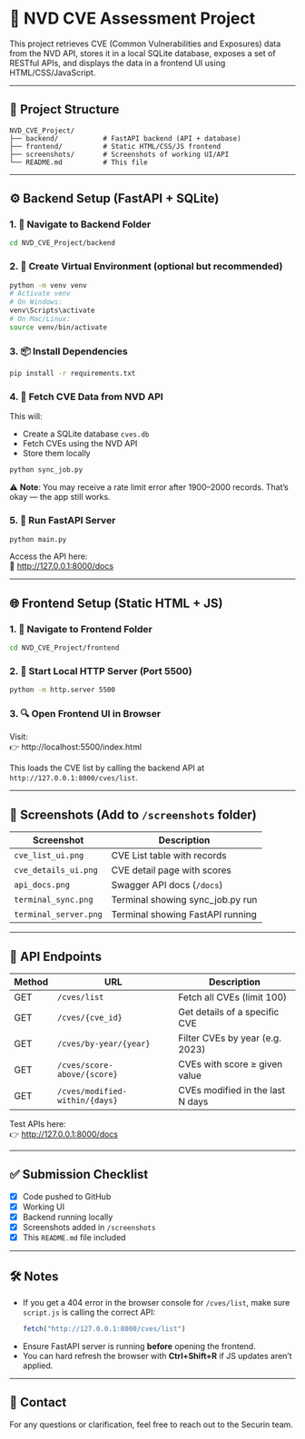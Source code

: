 # 🔐 NVD CVE Assessment Project

This project retrieves CVE (Common Vulnerabilities and Exposures) data from the NVD API, stores it in a local SQLite database, exposes a set of RESTful APIs, and displays the data in a frontend UI using HTML/CSS/JavaScript.

---

## 📁 Project Structure

```
NVD_CVE_Project/
├── backend/           # FastAPI backend (API + database)
├── frontend/          # Static HTML/CSS/JS frontend
├── screenshots/       # Screenshots of working UI/API
└── README.md          # This file
```

---

## ⚙️ Backend Setup (FastAPI + SQLite)

### 1. 🔽 Navigate to Backend Folder
```bash
cd NVD_CVE_Project/backend
```

### 2. 🧱 Create Virtual Environment (optional but recommended)
```bash
python -m venv venv
# Activate venv
# On Windows:
venv\Scripts\activate
# On Mac/Linux:
source venv/bin/activate
```

### 3. 📦 Install Dependencies
```bash
pip install -r requirements.txt
```

### 4. 🔁 Fetch CVE Data from NVD API
This will:
- Create a SQLite database `cves.db`
- Fetch CVEs using the NVD API
- Store them locally

```bash
python sync_job.py
```

⚠️ **Note**: You may receive a rate limit error after 1900–2000 records. That’s okay — the app still works.

### 5. 🚀 Run FastAPI Server
```bash
python main.py
```

Access the API here:  
📘 http://127.0.0.1:8000/docs

---

## 🌐 Frontend Setup (Static HTML + JS)

### 1. 🔽 Navigate to Frontend Folder
```bash
cd NVD_CVE_Project/frontend
```

### 2. 📡 Start Local HTTP Server (Port 5500)
```bash
python -m http.server 5500
```

### 3. 🔍 Open Frontend UI in Browser
Visit:  
👉 http://localhost:5500/index.html

This loads the CVE list by calling the backend API at `http://127.0.0.1:8000/cves/list`.

---

## 📸 Screenshots (Add to `/screenshots` folder)

| Screenshot              | Description                       |
|-------------------------|-----------------------------------|
| `cve_list_ui.png`       | CVE List table with records       |
| `cve_details_ui.png`    | CVE detail page with scores       |
| `api_docs.png`          | Swagger API docs (`/docs`)        |
| `terminal_sync.png`     | Terminal showing sync_job.py run  |
| `terminal_server.png`   | Terminal showing FastAPI running  |

---

## 📡 API Endpoints

| Method | URL                                  | Description                          |
|--------|--------------------------------------|--------------------------------------|
| GET    | `/cves/list`                         | Fetch all CVEs (limit 100)           |
| GET    | `/cves/{cve_id}`                     | Get details of a specific CVE        |
| GET    | `/cves/by-year/{year}`               | Filter CVEs by year (e.g. 2023)      |
| GET    | `/cves/score-above/{score}`          | CVEs with score ≥ given value        |
| GET    | `/cves/modified-within/{days}`       | CVEs modified in the last N days     |

Test APIs here:  
👉 http://127.0.0.1:8000/docs

---

## ✅ Submission Checklist

- [x] Code pushed to GitHub
- [x] Working UI
- [x] Backend running locally
- [x] Screenshots added in `/screenshots`
- [x] This `README.md` file included

---

## 🛠️ Notes

- If you get a 404 error in the browser console for `/cves/list`, make sure `script.js` is calling the correct API:
  ```js
  fetch("http://127.0.0.1:8000/cves/list")
  ```
- Ensure FastAPI server is running **before** opening the frontend.
- You can hard refresh the browser with **Ctrl+Shift+R** if JS updates aren’t applied.

---

## 🤝 Contact

For any questions or clarification, feel free to reach out to the Securin team.
